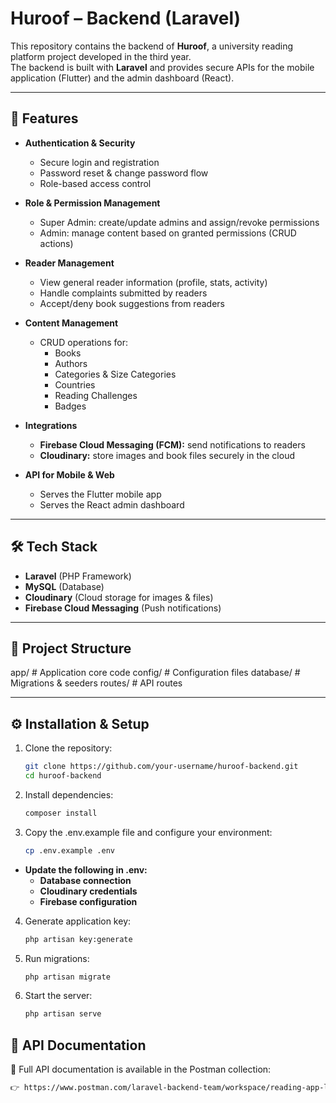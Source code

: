 # Huroof – Backend (Laravel)

This repository contains the backend of **Huroof**, a university reading platform project developed in the third year.  
The backend is built with **Laravel** and provides secure APIs for the mobile application (Flutter) and the admin dashboard (React).

---

## 🚀 Features

-   **Authentication & Security**

    -   Secure login and registration
    -   Password reset & change password flow
    -   Role-based access control

-   **Role & Permission Management**

    -   Super Admin: create/update admins and assign/revoke permissions
    -   Admin: manage content based on granted permissions (CRUD actions)

-   **Reader Management**

    -   View general reader information (profile, stats, activity)
    -   Handle complaints submitted by readers
    -   Accept/deny book suggestions from readers

-   **Content Management**

    -   CRUD operations for:
        -   Books
        -   Authors
        -   Categories & Size Categories
        -   Countries
        -   Reading Challenges
        -   Badges

-   **Integrations**

    -   **Firebase Cloud Messaging (FCM):** send notifications to readers
    -   **Cloudinary:** store images and book files securely in the cloud

-   **API for Mobile & Web**
    -   Serves the Flutter mobile app
    -   Serves the React admin dashboard

---

## 🛠️ Tech Stack

-   **Laravel** (PHP Framework)
-   **MySQL** (Database)
-   **Cloudinary** (Cloud storage for images & files)
-   **Firebase Cloud Messaging** (Push notifications)

---

## 📂 Project Structure

app/ # Application core code
config/ # Configuration files
database/ # Migrations & seeders
routes/ # API routes

---

## ⚙️ Installation & Setup

1. Clone the repository:

    ```bash
    git clone https://github.com/your-username/huroof-backend.git
    cd huroof-backend

    ```

2. Install dependencies:

    ```bash
    composer install

    ```

3. Copy the .env.example file and configure your environment:
    ```bash
    cp .env.example .env
    ```

-   **Update the following in .env:**
    -   **Database connection**
    -   **Cloudinary credentials**
    -   **Firebase configuration**

4. Generate application key:

    ```bash
    php artisan key:generate

    ```

5. Run migrations:

    ```bash
    php artisan migrate

    ```

6. Start the server:
    ```bash
    php artisan serve
    ```

## 📡 API Documentation

📌 Full API documentation is available in the Postman collection:

```bash
👉 https://www.postman.com/laravel-backend-team/workspace/reading-app-laravel


```
